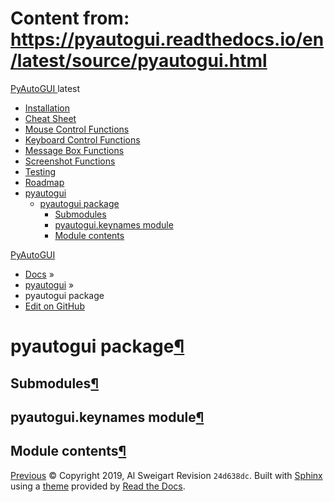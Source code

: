 # Content from: https://pyautogui.readthedocs.io/en/latest/source/pyautogui.html

[ PyAutoGUI ](https://pyautogui.readthedocs.io/en/latest/index.html)
latest 
  * [Installation](https://pyautogui.readthedocs.io/en/latest/install.html)
  * [Cheat Sheet](https://pyautogui.readthedocs.io/en/latest/quickstart.html)
  * [Mouse Control Functions](https://pyautogui.readthedocs.io/en/latest/mouse.html)
  * [Keyboard Control Functions](https://pyautogui.readthedocs.io/en/latest/keyboard.html)
  * [Message Box Functions](https://pyautogui.readthedocs.io/en/latest/msgbox.html)
  * [Screenshot Functions](https://pyautogui.readthedocs.io/en/latest/screenshot.html)
  * [Testing](https://pyautogui.readthedocs.io/en/latest/tests.html)
  * [Roadmap](https://pyautogui.readthedocs.io/en/latest/roadmap.html)
  * [pyautogui](https://pyautogui.readthedocs.io/en/latest/source/modules.html)
    * [pyautogui package](https://pyautogui.readthedocs.io/en/latest/source/pyautogui.html)
      * [Submodules](https://pyautogui.readthedocs.io/en/latest/source/pyautogui.html#submodules)
      * [pyautogui.keynames module](https://pyautogui.readthedocs.io/en/latest/source/pyautogui.html#pyautogui-keynames-module)
      * [Module contents](https://pyautogui.readthedocs.io/en/latest/source/pyautogui.html#module-contents)


[PyAutoGUI](https://pyautogui.readthedocs.io/en/latest/index.html)
  * [Docs](https://pyautogui.readthedocs.io/en/latest/index.html) »
  * [pyautogui](https://pyautogui.readthedocs.io/en/latest/source/modules.html) »
  * pyautogui package
  * [ Edit on GitHub](https://github.com/asweigart/pyautogui/blob/master/docs/source/pyautogui.rst)


# pyautogui package[¶](https://pyautogui.readthedocs.io/en/latest/source/pyautogui.html#pyautogui-package "Permalink to this headline")
## Submodules[¶](https://pyautogui.readthedocs.io/en/latest/source/pyautogui.html#submodules "Permalink to this headline")
## pyautogui.keynames module[¶](https://pyautogui.readthedocs.io/en/latest/source/pyautogui.html#pyautogui-keynames-module "Permalink to this headline")
## Module contents[¶](https://pyautogui.readthedocs.io/en/latest/source/pyautogui.html#module-contents "Permalink to this headline")
[ Previous](https://pyautogui.readthedocs.io/en/latest/source/modules.html "pyautogui")
© Copyright 2019, Al Sweigart  Revision `24d638dc`. 
Built with [Sphinx](http://sphinx-doc.org/) using a [theme](https://github.com/rtfd/sphinx_rtd_theme) provided by [Read the Docs](https://readthedocs.org). 
